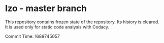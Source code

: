 # lzo - master branch

This repository contains frozen state of the repository.
Its history is cleared. It is used only for static code
analysis with Codacy.

Commit Time: 1688745057